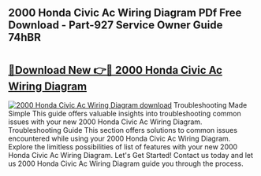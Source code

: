 ## 2000 Honda Civic Ac Wiring Diagram PDf Free Download - Part-927 Service Owner Guide 74hBR

# <h2><a href="http://dfl0ac.blite.top/?on=2000+Honda+Civic+Ac+Wiring+Diagram">🔗Download New 👉🔴 2000 Honda Civic Ac Wiring Diagram</a></h2>

[![2000 Honda Civic Ac Wiring Diagram download](https://i.imgur.com/lujVjoI.png)](http://dfl0ac.blite.top/?on=2000+Honda+Civic+Ac+Wiring+Diagram)
Troubleshooting Made Simple This guide offers valuable insights into troubleshooting common issues with your new 2000 Honda Civic Ac Wiring Diagram. Troubleshooting Guide This section offers solutions to common issues encountered while using your 2000 Honda Civic Ac Wiring Diagram. Explore the limitless possibilities of list of features with your new 2000 Honda Civic Ac Wiring Diagram. Let's Get Started! Contact us today and let us 2000 Honda Civic Ac Wiring Diagram guide you through the process.
